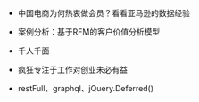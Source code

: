 
* 中国电商为何热衷做会员？看看亚马逊的数据经验

* 案例分析：基于RFM的客户价值分析模型

* 千人千面

* 疯狂专注于工作对创业未必有益

* restFull、graphql、jQuery.Deferred() 

